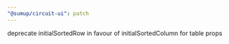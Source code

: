 ```yaml
---
"@sumup/circuit-ui": patch
---
```


deprecate initialSortedRow in favour of initialSortedColumn for table props

